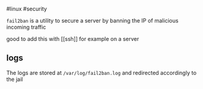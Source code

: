 #linux #security

`fail2ban` is a utility to secure a server by banning the IP of malicious incoming traffic

good to add this with [[ssh]] for example on a server

## logs
The logs are stored at `/var/log/fail2ban.log` and redirected accordingly to the jail
